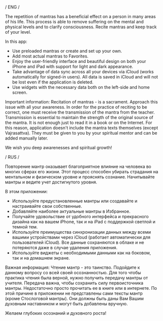 / ENG /

The repetition of mantras has a beneficial effect on a person in many areas of his life. This process is able to remove suffering on the mental and physical levels and to clarify consciousness.
Recite mantras and keep track of your level.

In this app:
- Use preloaded mantras or create and set up your own.
- Add most actual mantras to Favorites.
- Enjoy the user-friendly interface and beautiful design on both your iPhone and iPad with support for light and dark appearance.
- Take advantage of data sync across all your devices via iCloud (works automatically for signed-in users). All data is saved in iCloud and will not be lost even if the application is deleted.
- Use widgets with the necessary data both on the left-side and home screen.

Important information:
Recitation of mantras - is a sacrament. Approach this issue with all your awareness.
In order for the practice of reciting to be correct, one must receive the transmission of the mantra from the teacher. Transmission is essential to maintain the strength of the original source of the mantra. It is not enough just to read it in a book or on the Internet.
For this reason, application doesn't include the mantra texts themselves (except Vajrasattva). They must be given to you by your spiritual mentor and can be added manually later.

We wish you deep awarenesses and spiritual growth!

/ RUS /

Повторение мантр оказывает благоприятное влияние на человека во многих сферах его жизни. Этот процесс способен убирать страдания на ментальном и физическом уровне и прояснять сознание.
Начитывайте мантры и ведите учет достигнутого уровня.

В этом приложении:
- Используйте предустановленные мантры или создавайте и настраивайте свои собственные.
- Добавляйте наиболее актуальные мантры в Избранное.
- Получайте удовольствие от удобного интерфейса и прекрасного дизайна как на вашем iPhone, так и на iPad с поддержкой светлой и темной тем.
- Используйте преимущества синхронизации данных между всеми вашими устройствами через iCloud (работает автоматически для пользователей iCloud). Все данные сохраняются в облаке и не потеряются даже в случае удаления приложения.
- Используйте виджеты с необходимыми данными как на боковом, так и на домашнем экране.

Важная информация:
Чтение мантр - это таинство. Подойдите к данному вопросу со всей своей осознанностью.
Для того чтобы практика чтения была верной, нужно получить передачу мантры от учителя. Передача важна, чтобы сохранить силу первоисточника мантры. Недостаточно просто прочитать ее в книге или в интернете.
По этой причине в приложении не представлены сами тексты мантр (кроме Стослоговой мантры). Они должны быть даны Вам Вашим духовным наставником и могут быть добавлены вручную.

Желаем глубоких осознаний и духовного роста!
